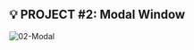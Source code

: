 ## 💡 PROJECT #2: Modal Window

![02-Modal](https://user-images.githubusercontent.com/126061044/221196956-0e214b89-c4b8-4ed9-92b4-d45b6eb83e31.png)

